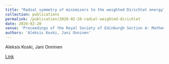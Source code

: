 ```yaml
---
title: "Radial symmetry of minimizers to the weighted Dirichlet energy"
collection: publications
permalink: /publication/2020-02-20-radial-weighted-dirichlet
date: 2020-02-20
venue: 'Proceedings of the Royal Society of Edinburgh Section A: Mathematics'
authors: 'Aleksis Koski, Jani Onninen'
---
```

Aleksis Koski, Jani Onninen

[Link](https://www.cambridge.org/core/journals/proceedings-of-the-royal-society-of-edinburgh-section-a-mathematics/article/abs/radial-symmetry-of-minimizers-to-the-weighted-dirichlet-energy/914E7B35ED51FCC7D8AE1DCD6209DA09)
